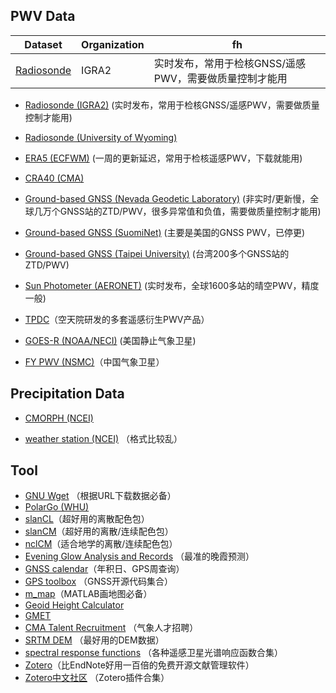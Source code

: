 ## PWV Data

| Dataset | Organization  | fh |
|--|--|--|
| [Radiosonde](https://www.ncei.noaa.gov/pub/data/igra/) | IGRA2 | 实时发布，常用于检核GNSS/遥感PWV，需要做质量控制才能用 |

- [Radiosonde (IGRA2)](https://www.ncei.noaa.gov/pub/data/igra/) (实时发布，常用于检核GNSS/遥感PWV，需要做质量控制才能用)

- [Radiosonde (University of Wyoming)](https://weather.uwyo.edu/upperair/seasia.html)

- [ERA5 (ECFWM)](https://cds.climate.copernicus.eu/datasets/reanalysis-era5-single-levels?tab=overview) (一周的更新延迟，常用于检核遥感PWV，下载就能用)

- [CRA40 (CMA)](https://data.cma.cn/data/cdcindex/cid/713f77e85a7f95e8.html)

- [Ground-based GNSS (Nevada Geodetic Laboratory)](http://geodesy.unr.edu/) (非实时/更新慢，全球几万个GNSS站的ZTD/PWV，很多异常值和负值，需要做质量控制才能用)

- [Ground-based GNSS (SuomiNet)](https://www.unidata.ucar.edu/data/suominet/) (主要是美国的GNSS PWV，已停更)

- [Ground-based GNSS (Taipei University)](https://www.gpsmet.ntpu.edu.tw/) (台湾200多个GNSS站的ZTD/PWV)

- [Sun Photometer (AERONET)](https://aeronet.gsfc.nasa.gov/) (实时发布，全球1600多站的晴空PWV，精度一般)

- [TPDC](https://data.tpdc.ac.cn/home)（空天院研发的多套遥感衍生PWV产品）

- [GOES-R (NOAA/NECI)](https://www.ncei.noaa.gov/products/goes-terrestrial-weather-abi-glm) (美国静止气象卫星)

- [FY PWV (NSMC)](http://sac347.nsmc.org.cn/nsmc/cn/home/)（中国气象卫星）

## Precipitation Data
- [CMORPH (NCEI)](https://www.ncei.noaa.gov/products/climate-data-records/precipitation-cmorph)

- [weather station (NCEI)](https://www.ncei.noaa.gov/maps/hourly/) （格式比较乱）

## Tool
- [GNU Wget](https://eternallybored.org/misc/wget/) （根据URL下载数据必备）
- [PolarGo (WHU)](https://polargo.cn/Long/)
- [slanCL](https://mp.weixin.qq.com/s/LHP5ElnHineDpAZ4J6zJLg)（超好用的离散配色包）
- [slanCM](https://mp.weixin.qq.com/s/6Fr2pYMrA5_EStF9UudvsQ)（超好用的离散/连续配色包）
- [nclCM](https://mp.weixin.qq.com/s/12hIvPfIs154UBqBwGonDA)（适合地学的离散/连续配色包）
- [Evening Glow Analysis and Records](https://sunsetbot.top/map/) （最准的晚霞预测）
- [GNSS calendar](https://www.gnsscalendar.com/)（年积日、GPS周查询）
- [GPS toolbox](https://geodesy.noaa.gov/gps-toolbox/index.shtml) （GNSS开源代码集合）
- [m_map](https://www-old.eoas.ubc.ca/~rich/map.html)（MATLAB画地图必备）
- [Geoid Height Calculator](https://www.unavco.org/software/geodetic-utilities/geoid-height-calculator/geoid-height-calculator.html)
- [GMET](http://gmet.users.sgg.whu.edu.cn/en/)
- [CMA Talent Recruitment](http://zp.cmatec.cn/GZBM/home.do) （气象人才招聘）
- [SRTM DEM](https://www.viewfinderpanoramas.org/Coverage%20map%20viewfinderpanoramas_org3.htm) （最好用的DEM数据）
- [spectral response functions](https://www.nwpsaf.eu/site/software/rttov/download/coefficients/spectral-response-functions/#visir) （各种遥感卫星光谱响应函数合集）
- [Zotero](https://www.zotero.org/)（比EndNote好用一百倍的免费开源文献管理软件）
- [Zotero中文社区](https://zotero-chinese.com/) （Zotero插件合集）